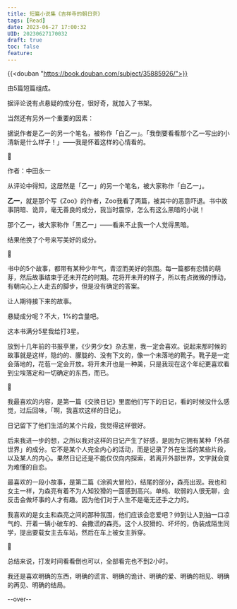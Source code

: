 ```yaml
---
title: 短篇小说集《吉祥寺的朝日奈》
tags: [Read]
date: 2023-06-27 17:00:32
UID: 20230627170032
draft: true
toc: false
feature: 
---
```


{{<douban "https://book.douban.com/subject/35885926/">}}

由5篇短篇组成。

据评论说有点悬疑的成分在，很好奇，就加入了书架。

当然还有另外一个重要的因素：

据说作者是乙一的另一个笔名，被称作「白乙一」。「我倒要看看那个乙一写出的小清新是什么样子！」——我是怀着这样的心情看的。
<!--more-->
💫

作者：中田永一

从评论中得知，这居然是「乙一」的另一个笔名，被大家称作「白乙一」。

**乙一**，就是那个写《Zoo》的作者，Zoo我看了两篇，被其中的恶意吓退。书中故事阴暗、诡异，毫无善良的成分，我当时震惊，怎么有这么黑暗的小说！

那个乙一，被大家称作「黑乙一」——看来不止我一个人觉得黑暗。

结果他换了个号来写美好的成分。

💫

书中的5个故事，都带有某种少年气，青涩而美好的氛围。每一篇都有恋情的萌芽，然后故事结束于还未开花的时期。花将开未开的样子，所以有点微微的悸动，有朝向心上人走去的脚步，但是没有确定的答案。

让人期待接下来的故事。

悬疑成分呢？不大，1%的含量吧。

这本书满分5星我给打3星。

放到十几年前的书报亭里，《少男少女》杂志里，我一定会喜欢。说起来那时候的故事就是这样，隐约的、朦胧的、没有下文的，像一个未落地的靴子。靴子是一定会落地的，花苞一定会开放。将开未开也是一种美，只是我现在这个年纪更喜欢看到尘埃落定和一切确定的东西，而已。

💫

我最喜欢的内容，是第一篇《交换日记》里面他们写下的日记，看的时候没什么感觉，过后回味，「啊，我喜欢这样的日记」。

日记留下了他们生活的某个片段，我觉得这样很好。

后来我进一步的想，之所以我对这样的日记产生了好感，是因为它拥有某种「外部世界」的成分。它不是某个人完全内心的活动，而是记录了外在生活的某些片段，以及某人的内心。果然日记还是不能仅仅向内探索，若离开外部世界，文字就会变为难懂的自恋。

最喜欢的一段小故事，是第二篇《涂鸦大冒险》，结尾的部分，森亮出现。我也和女主一样，为森亮有着不为人知狡猾的一面感到高兴。单纯、软弱的人很无聊，会反击会做坏事的人才有趣。因为他们对于人生不是毫无还手之力的。

我喜欢的是女主和森亮之间的那种氛围，他们应该会恋爱吧？帅到让人到抽一口凉气的、开着一辆小破车的、会撒谎的森亮，这个人狡猾的、坏坏的，伪装成陌生同学，提出要载女主去车站，然后在车上被女主拆穿。

💫

总结来说，打发时间看看倒也可以，全部看完也不到2小时。

我还是喜欢明确的东西，明确的谎言、明确的诡计、明确的爱、明确的相见、明确的再见、明确的结局。

--over--